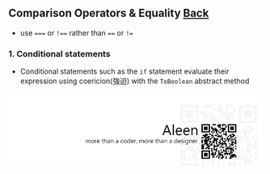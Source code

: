 ## Comparison Operators & Equality [**Back**](./../README.md)

- use `===` or `!==` rather than `==` or `!=`

### 1. Conditional statements

-  Conditional statements such as the `if` statement evaluate their expression using coericion(強迫) with the `ToBoolean` abstract method 

<a href="http://aleen42.github.io/" target="_blank" ><img src="./../pic/tail.gif"></a>